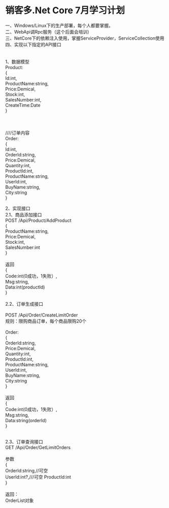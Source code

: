 # 销客多.Net Core 7月学习计划

一、Windows/Linux下的生产部署，每个人都要掌握。<br>
二、WebApi调Rpc服务（这个后面会培训）<br>
三、NetCore下的依赖注入使用，掌握ServiceProvider，ServiceCollection使用<br>
四、实现以下指定的API接口<br>
<br>
<br>
1、数据模型<br>
Product:<br>
{<br>
Id:int,<br>
ProductName:string,<br>
Price:Demical,<br>
Stock:int,<br>
SalesNumber:int,<br>
CreateTime:Date<br>
}<br>
<br>
<br>
<br>
////订单内容<br>
Order:<br>
{<br>
Id:int,<br>
OrderId:string,<br>
Price:Demical,<br>
Quantity:int,<br>
ProductId:int,<br>
ProductName:string,<br>
UserId:int,<br>
BuyName:string,<br>
City:string<br>
}<br>


2、实现接口<br>
2.1、商品添加接口<br>
POST /Api/Product/AddProduct<br>
{<br>
ProductName:string,<br>
Price:Demical,<br>
Stock:int,<br>
SalesNumber:int<br>
}<br>
<br>
返回<br>
{<br>
Code:int(0成功，1失败）,<br>
Msg:string,<br>
Data:int(productId)<br>
}<br>
<br>
2.2、订单生成接口<br>
<br>
POST /Api/Order/CreateLimitOrder   <br>
规则：限购商品订单，每个商品限购20个<br>
<br>
Order:<br>
{<br>
OrderId:string,<br>
Price:Demical,<br>
Quantity:int,<br>
ProductId:int,<br>
ProductName:string,<br>
UserId:int,<br>
BuyName:string,<br>
City:string<br>
}<br>
<br>
返回<br>
{<br>
Code:int(0成功，1失败）,<br>
Msg:string,<br>
Data:string(orderId)<br>
}<br>
<br>

2.3、订单查询接口<br>
GET /Api/Order/GetLimitOrders<br>
<br>
参数<br>
{<br>
 OrderId:string,//可空<br>
 UserId:int?,///可空
 ProductId:int<br>
}<br>
<br>
返回：<br>
OrderList对象<br>
<br>